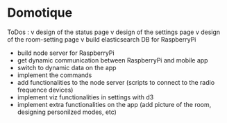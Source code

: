# Domotique

ToDos :
v design of the status page
v design of the settings page
v design of the room-setting page
v build elasticsearch DB for RaspberryPi
- build node server for RaspberryPi
- get dynamic communication between RaspberryPi and mobile app
- switch to dynamic data on the app
- implement the commands
- add functionalities to the node server (scripts to connect to the radio frequence devices)
- implement viz functionalities in settings with d3
- implement extra functionalities on the app (add picture of the room, designing personilzed modes, etc)
